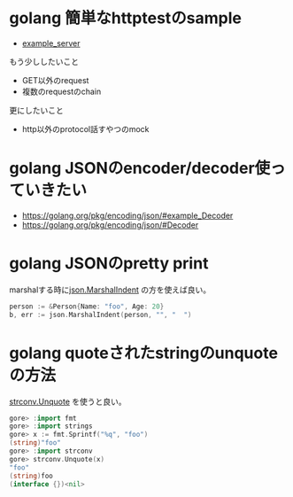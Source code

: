 # golang 簡単なhttptestのsample

- [example_server](./example_server)

もう少ししたいこと

- GET以外のrequest
- 複数のrequestのchain

更にしたいこと

- http以外のprotocol話すやつのmock

# golang JSONのencoder/decoder使っていきたい

- https://golang.org/pkg/encoding/json/#example_Decoder
- https://golang.org/pkg/encoding/json/#Decoder

# golang JSONのpretty print

marshalする時に[json.MarshalIndent](https://golang.org/pkg/encoding/json/#MarshalIndent) の方を使えば良い。

```go
person := &Person{Name: "foo", Age: 20}
b, err := json.MarshalIndent(person, "", "  ")
```

# golang quoteされたstringのunquoteの方法

[strconv.Unquote](https://golang.org/pkg/strconv/#Unquote) を使うと良い。

```go
gore> :import fmt
gore> :import strings
gore> x := fmt.Sprintf("%q", "foo")
(string)"foo"
gore> :import strconv
gore> strconv.Unquote(x)
"foo"
(string)foo
(interface {})<nil>
```
